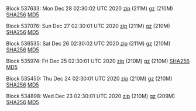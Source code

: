 Block 537633: Mon Dec 28 02:30:02 UTC 2020 [zip](https://files.01coin.io/mainnet/2020-12-28/bootstrap.dat.zip) (211M) [gz](https://files.01coin.io/mainnet/2020-12-28/bootstrap.dat.tar.gz) (210M) [SHA256](https://files.01coin.io/mainnet/2020-12-28/sha256.txt) [MD5](https://files.01coin.io/mainnet/2020-12-28/md5.txt)

Block 537076: Sun Dec 27 02:30:01 UTC 2020 [zip](https://files.01coin.io/mainnet/2020-12-27/bootstrap.dat.zip) (211M) [gz](https://files.01coin.io/mainnet/2020-12-27/bootstrap.dat.tar.gz) (210M) [SHA256](https://files.01coin.io/mainnet/2020-12-27/sha256.txt) [MD5](https://files.01coin.io/mainnet/2020-12-27/md5.txt)

Block 536535: Sat Dec 26 02:30:02 UTC 2020 [zip](https://files.01coin.io/mainnet/2020-12-26/bootstrap.dat.zip) (211M) [gz](https://files.01coin.io/mainnet/2020-12-26/bootstrap.dat.tar.gz) (210M) [SHA256](https://files.01coin.io/mainnet/2020-12-26/sha256.txt) [MD5](https://files.01coin.io/mainnet/2020-12-26/md5.txt)

Block 535974: Fri Dec 25 02:30:01 UTC 2020 [zip](https://files.01coin.io/mainnet/2020-12-25/bootstrap.dat.zip) (210M) [gz](https://files.01coin.io/mainnet/2020-12-25/bootstrap.dat.tar.gz) (210M) [SHA256](https://files.01coin.io/mainnet/2020-12-25/sha256.txt) [MD5](https://files.01coin.io/mainnet/2020-12-25/md5.txt)

Block 535450: Thu Dec 24 02:30:01 UTC 2020 [zip](https://files.01coin.io/mainnet/2020-12-24/bootstrap.dat.zip) (210M) [gz](https://files.01coin.io/mainnet/2020-12-24/bootstrap.dat.tar.gz) (210M) [SHA256](https://files.01coin.io/mainnet/2020-12-24/sha256.txt) [MD5](https://files.01coin.io/mainnet/2020-12-24/md5.txt)

Block 534898: Wed Dec 23 02:30:01 UTC 2020 [zip](https://files.01coin.io/mainnet/2020-12-23/bootstrap.dat.zip) (210M) [gz](https://files.01coin.io/mainnet/2020-12-23/bootstrap.dat.tar.gz) (209M) [SHA256](https://files.01coin.io/mainnet/2020-12-23/sha256.txt) [MD5](https://files.01coin.io/mainnet/2020-12-23/md5.txt)
